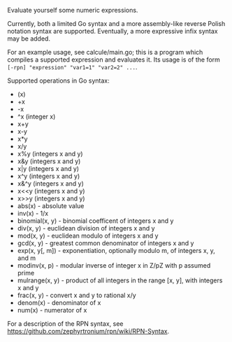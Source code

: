Evaluate yourself some numeric expressions.

Currently, both a limited Go syntax and a more assembly-like reverse Polish notation syntax are supported. Eventually, a more expressive infix syntax may be added.

For an example usage, see calcule/main.go; this is a program which compiles a supported expression and evaluates it. Its usage is of the form `[-rpn] "expression" "var1=1" "var2=2" ...`.

Supported operations in Go syntax:

 - (x)
 - +x
 - -x
 - ^x (integer x)
 - x+y
 - x-y
 - x*y
 - x/y
 - x%y (integers x and y)
 - x&y (integers x and y)
 - x|y (integers x and y)
 - x^y (integers x and y)
 - x&^y (integers x and y)
 - x<<y (integers x and y)
 - x>>y (integers x and y)
 - abs(x) - absolute value
 - inv(x) - 1/x
 - binomial(x, y) - binomial coefficent of integers x and y
 - div(x, y) - euclidean division of integers x and y
 - mod(x, y) - euclidean modulo of integers x and y
 - gcd(x, y) - greatest common denominator of integers x and y
 - exp(x, y[, m]) - exponentiation, optionally modulo m, of integers x, y, and m
 - modinv(x, p) - modular inverse of integer x in Z/pZ with p assumed prime
 - mulrange(x, y) - product of all integers in the range [x, y], with integers x and y
 - frac(x, y) - convert x and y to rational x/y
 - denom(x) - denominator of x
 - num(x) - numerator of x

For a description of the RPN syntax, see <https://github.com/zephyrtronium/rpn/wiki/RPN-Syntax>.
